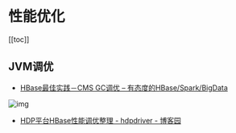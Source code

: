 # 性能优化

[[toc]]

## JVM调优

- [HBase最佳实践－CMS GC调优 – 有态度的HBase/Spark/BigData](http://hbasefly.com/2016/08/09/hbase-cms-gc/)

![img](http://hbasefly.com/wp-content/uploads/2016/08/20160809211013_37305.png)

- [HDP平台HBase性能调优整理 - hdpdriver - 博客园](https://www.cnblogs.com/hdpdriver/p/12361737.html)

